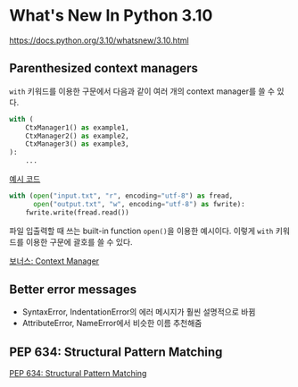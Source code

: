 # What's New In Python 3.10

https://docs.python.org/3.10/whatsnew/3.10.html

## Parenthesized context managers

`with` 키워드를 이용한 구문에서 다음과 같이 여러 개의 context manager를 쓸 수 있다.

```python
with (
    CtxManager1() as example1,
    CtxManager2() as example2,
    CtxManager3() as example3,
):
    ...
```

[예시 코드](parenthesized_context_managers.py)
```python
with (open("input.txt", "r", encoding="utf-8") as fread,
      open("output.txt", "w", encoding="utf-8") as fwrite):
    fwrite.write(fread.read())
```

파일 입출력할 때 쓰는 built-in function `open()`을 이용한 예시이다.
이렇게 `with` 키워드를 이용한 구문에 괄호를 쓸 수 있다.

[보너스: Context Manager](/bonus/context_manager.md)

## Better error messages

- SyntaxError, IndentationError의 에러 메시지가 훨씬 설명적으로 바뀜
- AttributeError, NameError에서 비슷한 이름 추천해줌

## PEP 634: Structural Pattern Matching

[PEP 634: Structural Pattern Matching](match_case.md)

